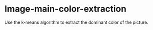 # Image-main-color-extraction
Use the k-means algorithm to extract the dominant color of the picture.
